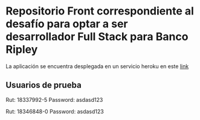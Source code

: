 # Repositorio Front correspondiente al desafío para optar a ser desarrollador Full Stack para Banco Ripley

La aplicación se encuentra desplegada en un servicio heroku en este [link](https://be-banco-ripley.herokuapp.com/)

## Usuarios de prueba
Rut: 18337992-5
Password: asdasd123

Rut: 18346848-0
Password: asdasd123


